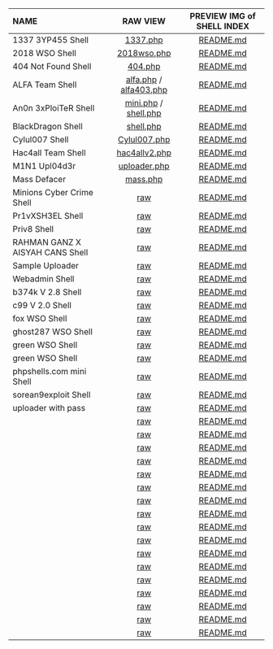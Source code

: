 | NAME | RAW VIEW | PREVIEW IMG of SHELL INDEX |
| :--- | :-------:| :-----: |
| 1337 3YP455 Shell | [1337.php](https://raw.githubusercontent.com/1337r0j4n/webshells/main/SHELLs/1337%203YP455%20Shell/1337.php) | [README.md](https://github.com/1337r0j4n/webshells/tree/main/SHELLs/1337%203YP455%20Shell) |
| 2018 WSO Shell | [2018wso.php](https://github.com/1337r0j4n/webshells/raw/main/SHELLs/2018%20WSO%20Shell/2018wso.php) | [README.md](https://github.com/1337r0j4n/webshells/tree/main/SHELLs/2018%20WSO%20Shell) |
| 404 Not Found Shell | [404.php](https://raw.githubusercontent.com/1337r0j4n/webshells/main/SHELLs/404%20Not%20Found%20Shell/404.php) | [README.md](https://github.com/1337r0j4n/webshells/tree/main/SHELLs/404%20Not%20Found%20Shell) |
| ALFA Team Shell | [alfa.php](https://raw.githubusercontent.com/1337r0j4n/webshells/main/SHELLs/ALFA%20Team%20Shell/alfa.php) / [alfa403.php](https://raw.githubusercontent.com/1337r0j4n/webshells/main/SHELLs/ALFA%20Team%20Shell/alfa403.php) | [README.md](https://github.com/1337r0j4n/webshells/tree/main/SHELLs/ALFA%20Team%20Shell) |
| An0n 3xPloiTeR Shell | [mini.php](https://raw.githubusercontent.com/1337r0j4n/webshells/main/SHELLs/An0n%203xPloiTeR%20Shell/mini.php) / [shell.php](https://raw.githubusercontent.com/1337r0j4n/webshells/main/SHELLs/An0n%203xPloiTeR%20Shell/shell.php) | [README.md](https://github.com/1337r0j4n/webshells/tree/main/SHELLs/An0n%203xPloiTeR%20Shell) |
| BlackDragon Shell | [shell.php](https://raw.githubusercontent.com/1337r0j4n/webshells/main/SHELLs/BlackDragon%20Shell/shell.php) | [README.md](https://github.com/1337r0j4n/webshells/tree/main/SHELLs/BlackDragon%20Shell) |
| Cylul007 Shell | [Cylul007.php](https://raw.githubusercontent.com/1337r0j4n/webshells/main/SHELLs/Cylul007%20Shell/Cylul007.php) | [README.md](https://github.com/1337r0j4n/webshells/tree/main/SHELLs/Cylul007%20Shell) |
| Hac4all Team Shell | [hac4allv2.php](https://raw.githubusercontent.com/1337r0j4n/webshells/main/SHELLs/Hac4all%20Team%20Shell/hac4allv2.php) | [README.md](https://github.com/1337r0j4n/webshells/tree/main/SHELLs/Hac4all%20Team%20Shell) |
| M1N1 Upl04d3r | [uploader.php](https://raw.githubusercontent.com/1337r0j4n/webshells/main/SHELLs/M1N1%20Upl04d3r/uploader.php) | [README.md](https://github.com/1337r0j4n/webshells/tree/main/SHELLs/M1N1%20Upl04d3r) |
| Mass Defacer | [mass.php](https://raw.githubusercontent.com/1337r0j4n/webshells/main/SHELLs/Mass%20Defacer/mass.php) | [README.md](https://github.com/1337r0j4n/webshells/tree/main/SHELLs/Mass%20Defacer) |
| Minions Cyber Crime Shell | [raw]() | [README.md]() |
| Pr1vXSH3EL Shell | [raw]() | [README.md]() |
| Priv8 Shell | [raw]() | [README.md]() |
| RAHMAN GANZ X AISYAH CANS Shell | [raw]() | [README.md]() |
| Sample Uploader | [raw]() | [README.md]() |
| Webadmin Shell | [raw]() | [README.md]() |
| b374k V 2.8 Shell | [raw]() | [README.md]() |
| c99 V 2.0 Shell | [raw]() | [README.md]() |
| fox WSO Shell | [raw]() | [README.md]() |
| ghost287 WSO Shell | [raw]() | [README.md]() |
| green WSO Shell | [raw]() | [README.md]() |
| green WSO Shell | [raw]() | [README.md]() |
| phpshells.com mini Shell | [raw]() | [README.md]() |
| sorean9exploit Shell | [raw]() | [README.md]() |
| uploader with pass | [raw]() | [README.md]() |
|  | [raw]() | [README.md]() |
|  | [raw]() | [README.md]() |
|  | [raw]() | [README.md]() |
|  | [raw]() | [README.md]() |
|  | [raw]() | [README.md]() |
|  | [raw]() | [README.md]() |
|  | [raw]() | [README.md]() |
|  | [raw]() | [README.md]() |
|  | [raw]() | [README.md]() |
|  | [raw]() | [README.md]() |
|  | [raw]() | [README.md]() |
|  | [raw]() | [README.md]() |
|  | [raw]() | [README.md]() |
|  | [raw]() | [README.md]() |
|  | [raw]() | [README.md]() |
|  | [raw]() | [README.md]() |
|  | [raw]() | [README.md]() |v
